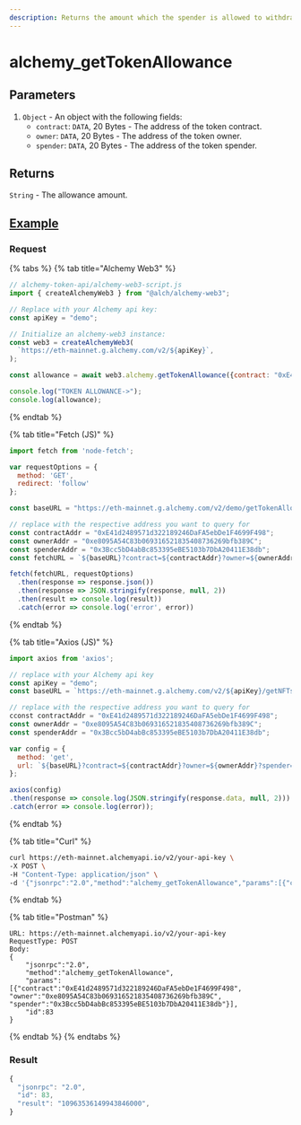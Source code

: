 ```yaml
---
description: Returns the amount which the spender is allowed to withdraw from the owner.
---
```


# alchemy\_getTokenAllowance

## **Parameters**

1. `Object` - An object with the following fields:
   * `contract`: `DATA`, 20 Bytes - The address of the token contract.
   * `owner`: `DATA`, 20 Bytes - The address of the token owner.
   * `spender`: `DATA`, 20 Bytes - The address of the token spender.

## Returns

`String` - The allowance amount.

## [Example](https://composer.alchemyapi.io/?composer\_state=%7B%22network%22%3A0%2C%22methodName%22%3A%22alchemy\_getTokenAllowance%22%2C%22paramValues%22%3A%5B%7B%22contract%22%3A%220xE41d2489571d322189246DaFA5ebDe1F4699F498%22%2C%22owner%22%3A%220xe8095A54C83b069316521835408736269bfb389C%22%2C%22spender%22%3A%220x3Bcc5bD4abBc853395eBE5103b7DbA20411E38db%22%7D%5D%7D)

### Request

{% tabs %}
{% tab title="Alchemy Web3" %}
```javascript
// alchemy-token-api/alchemy-web3-script.js
import { createAlchemyWeb3 } from "@alch/alchemy-web3";

// Replace with your Alchemy api key:
const apiKey = "demo";

// Initialize an alchemy-web3 instance:
const web3 = createAlchemyWeb3(
  `https://eth-mainnet.g.alchemy.com/v2/${apiKey}`,
);

const allowance = await web3.alchemy.getTokenAllowance({contract: "0xE41d2489571d322189246DaFA5ebDe1F4699F498", owner: "0xe8095A54C83b069316521835408736269bfb389C", spender:"0x3Bcc5bD4abBc853395eBE5103b7DbA20411E38db"})

console.log("TOKEN ALLOWANCE->");
console.log(allowance);
```
{% endtab %}

{% tab title="Fetch (JS)" %}
```javascript
import fetch from 'node-fetch';

var requestOptions = {
  method: 'GET',
  redirect: 'follow'
};

const baseURL = "https://eth-mainnet.g.alchemy.com/v2/demo/getTokenAllowance/";

// replace with the respective address you want to query for
const contractAddr = "0xE41d2489571d322189246DaFA5ebDe1F4699F498";
const ownerAddr = "0xe8095A54C83b069316521835408736269bfb389C";
const spenderAddr = "0x3Bcc5bD4abBc853395eBE5103b7DbA20411E38db";
const fetchURL = `${baseURL}?contract=${contractAddr}?owner=${ownerAddr}?spender=${spenderAddr}`;

fetch(fetchURL, requestOptions)
  .then(response => response.json())
  .then(response => JSON.stringify(response, null, 2))
  .then(result => console.log(result))
  .catch(error => console.log('error', error))
```
{% endtab %}

{% tab title="Axios (JS)" %}
```javascript
import axios from 'axios';

// replace with your Alchemy api key
const apiKey = "demo";
const baseURL = `https://eth-mainnet.g.alchemy.com/v2/${apiKey}/getNFTs/`;

// replace with the respective address you want to query for
cconst contractAddr = "0xE41d2489571d322189246DaFA5ebDe1F4699F498";
const ownerAddr = "0xe8095A54C83b069316521835408736269bfb389C";
const spenderAddr = "0x3Bcc5bD4abBc853395eBE5103b7DbA20411E38db";

var config = {
  method: 'get',
  url: `${baseURL}?contract=${contractAddr}?owner=${ownerAddr}?spender=${spenderAddr}`
};

axios(config)
.then(response => console.log(JSON.stringify(response.data, null, 2)))
.catch(error => console.log(error));

```
{% endtab %}

{% tab title="Curl" %}
```bash
curl https://eth-mainnet.alchemyapi.io/v2/your-api-key \
-X POST \
-H "Content-Type: application/json" \
-d '{"jsonrpc":"2.0","method":"alchemy_getTokenAllowance","params":[{"contract":"0xE41d2489571d322189246DaFA5ebDe1F4699F498", "owner":"0xe8095A54C83b069316521835408736269bfb389C", "spender":"0x3Bcc5bD4abBc853395eBE5103b7DbA20411E38db"}],"id": 1}'
```
{% endtab %}

{% tab title="Postman" %}
```http
URL: https://eth-mainnet.alchemyapi.io/v2/your-api-key
RequestType: POST
Body: 
{
    "jsonrpc":"2.0",
    "method":"alchemy_getTokenAllowance",
    "params":[{"contract":"0xE41d2489571d322189246DaFA5ebDe1F4699F498", "owner":"0xe8095A54C83b069316521835408736269bfb389C", "spender":"0x3Bcc5bD4abBc853395eBE5103b7DbA20411E38db"}],
    "id":83
}
```
{% endtab %}
{% endtabs %}

### Result

```javascript
{
  "jsonrpc": "2.0",
  "id": 83,
  "result": "10963536149943846000",
}
```
